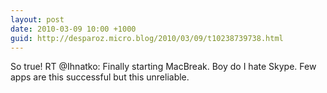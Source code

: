 ```yaml
---
layout: post
date: 2010-03-09 10:00 +1000
guid: http://desparoz.micro.blog/2010/03/09/t10238739738.html
---
```

So true! RT @Ihnatko: Finally starting MacBreak. Boy do I hate Skype. Few apps are this successful but this unreliable.
